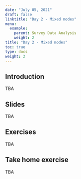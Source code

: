 ```yaml
---
date: "July 05, 2021"
draft: false
linktitle: "Day 2 - Mixed modes"
menu:
  example:
    parent: Survey Data Analysis
    weight: 2
title: "Day 2 - Mixed modes"
toc: true
type: docs
weight: 2
---
```


## Introduction

TBA

## Slides

TBA

## Exercises

TBA

## Take home exercise

TBA